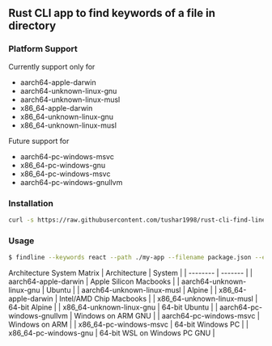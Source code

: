 ## Rust CLI app to find keywords of a file in directory

### Platform Support

Currently support only for

- aarch64-apple-darwin
- aarch64-unknown-linux-gnu
- aarch64-unknown-linux-musl
- x86_64-apple-darwin
- x86_64-unknown-linux-gnu
- x86_64-unknown-linux-musl

Future support for

- aarch64-pc-windows-msvc
- x86_64-pc-windows-gnu
- x86_64-pc-windows-msvc
- aarch64-pc-windows-gnullvm

### Installation

```bash
curl -s https://raw.githubusercontent.com/tushar1998/rust-cli-find-line/v0.1.0-dev.5/install.sh | bash
```

### Usage

```bash
$ findline --keywords react --path ./my-app --filename package.json --exclude-dir node_modules
```

Architecture System Matrix
| Architecture | System |
| -------- | ------- |
| aarch64-apple-darwin | Apple Silicon Macbooks |
| aarch64-unknown-linux-gnu | Ubuntu |
| aarch64-unknown-linux-musl | Alpine |
| x86_64-apple-darwin | Intel/AMD Chip Macbooks |
| x86_64-unknown-linux-musl | 64-bit Alpine |
| x86_64-unknown-linux-gnu | 64-bit Ubuntu |
| aarch64-pc-windows-gnullvm | Windows on ARM GNU |
| aarch64-pc-windows-msvc | Windows on ARM |
| x86_64-pc-windows-msvc | 64-bit Windows PC |
| x86_64-pc-windows-gnu | 64-bit WSL on Windows PC GNU |



